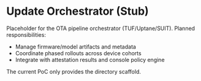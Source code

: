# Update Orchestrator (Stub)

Placeholder for the OTA pipeline orchestrator (TUF/Uptane/SUIT). Planned responsibilities:

- Manage firmware/model artifacts and metadata
- Coordinate phased rollouts across device cohorts
- Integrate with attestation results and console policy engine

The current PoC only provides the directory scaffold.
